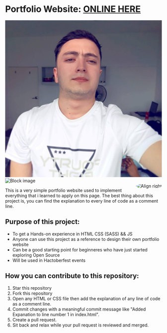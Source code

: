 # Portfolio Website: [ONLINE HERE](https://abdulazizcode.github.io/portfolio/)

![Align right](https://github.com/abdulazizcode/portfolio/blob/master/img/profile-img.jpg#right)
![Block image](https://placeimg.com/500/200#block)
![Align right](https://placeimg.com/250/200#right)

This is a very simple portfolio website used to implement everything that i learned to apply on this page. The best thing
about this project is, you can find the explanation to every line of code as a comment line.


## Purpose of this project:
- To get a Hands-on experience in HTML CSS (SASS) && JS
- Anyone can use this project as a reference to design their own portfolio website
- Can be a good starting point for beginneres who have just started exploring Open Source 
- Will be used in Hactoberfest events

## How you can contribute to this repository:

1. Star this repository
2. Fork this repository
3. Open any HTML or CSS file then add the explanation of any line of code as a comment line.
4. Commit changes with a meaningful commit message like "Added Expanation to line number 1 in index.html". 
5. Create a pull request.
6. Sit back and relax while your pull request is reviewed and merged.

<style>
  img[src$="#right"] {
  display: block;
  margin: 0 auto;
  border-radius: 50%;
  max-width: 50%;
}
  img[src$="#block"] {
  display: block;
  margin: 0 auto;
}
  
  img[src$="#right"] {
  float: right;
  margin-left: 1em;
  margin-bottom: 1em;
}
</style>
